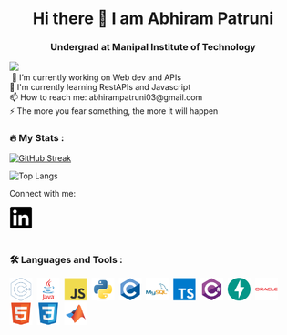 <div align="center"><h1>Hi there 👋 I am Abhiram Patruni </h1></div>
<div align="center"><h3>Undergrad at Manipal Institute of Technology</h3></div>

<div id="header">
  <img src="https://media.giphy.com/media/kJV3yFjaVYtlP0CMOR/giphy.gif" width="100"/>
</div>

<img src="https://komarev.com/ghpvc/?username=abhiram2510&style=flat-square&color=blue" alt=""/>
🔭 I’m currently working on Web dev and APIs <br>
🌱 I'm currently learning RestAPIs and Javascript<br>
📫 How to reach me: abhirampatruni03@gmail.com<br>
⚡ The more you fear something, the more it will happen<br>

### :fire: My Stats :
[![GitHub Streak](http://github-readme-streak-stats.herokuapp.com?user=abhiram2510&theme=dark&background=000000)](https://git.io/streak-stats)

![Top Langs](https://github-readme-stats.vercel.app/api/top-langs/?username=abhiram2510&theme=tokyonight)




Connect with me:
<div id="badges">
  <a href="https://www.linkedin.com/in/abhiram-patruni-a642161b4/">
    <img src="https://raw.githubusercontent.com/devicons/devicon/1119b9f84c0290e0f0b38982099a2bd027a48bf1/icons/linkedin/linkedin-plain.svg" alt="LinkedIn Badge" width="40" height="40"/>
  </a>
</div>
<br>

### :hammer_and_wrench: Languages and Tools :
<div>
  <img src="https://github.com/devicons/devicon/blob/master/icons/cplusplus/cplusplus-line.svg" title="C++" alt="C++" width="40" height="40"/>&nbsp;
  <img src="https://github.com/devicons/devicon/blob/master/icons/java/java-original-wordmark.svg" title="Java" alt="Java" width="40" height="40"/>&nbsp;
  <img src="https://github.com/devicons/devicon/blob/master/icons/javascript/javascript-original.svg" title="JavaScript" alt="JavaScript" width="40" height="40"/>&nbsp;
  <img src="https://github.com/devicons/devicon/blob/master/icons/python/python-original.svg" title="Python" alt="Python" width="40" height="40"/>&nbsp;
  <img src="https://github.com/devicons/devicon/blob/master/icons/c/c-original.svg" title="C" alt="C" width="40" height="40"/>&nbsp;
  <img src="https://github.com/devicons/devicon/blob/master/icons/mysql/mysql-original-wordmark.svg" title="MySQL" alt="MySQL" width="40" height="40"/>&nbsp;
  <img src="https://github.com/devicons/devicon/blob/master/icons/typescript/typescript-original.svg" title="TypeScript" alt="TypeScript" width="40" height="40"/>&nbsp;
  <img src="https://github.com/devicons/devicon/blob/master/icons/csharp/csharp-original.svg" title="C#" alt="C#" width="40" height="40"/>&nbsp;
  <img src="https://github.com/devicons/devicon/blob/master/icons/fastapi/fastapi-original.svg" title="FastAPI" alt="FastAPI" width="40" height="40"/>&nbsp;
  <img src="https://github.com/devicons/devicon/blob/master/icons/oracle/oracle-original.svg" title="Oracle" alt="Oracle" width="40" height="40"/>&nbsp;
  <img src="https://github.com/devicons/devicon/blob/master/icons/html5/html5-original.svg" title="HTML" alt="HTML" width="40" height="40"/>&nbsp;
  <img src="https://github.com/devicons/devicon/blob/master/icons/css3/css3-original.svg" title="CSS" alt="CSS" width="40" height="40"/>&nbsp;
  <img src="https://github.com/devicons/devicon/blob/master/icons/matlab/matlab-original.svg" title="MATLAB" alt="MATLAB" width="40" height="40"/>&nbsp;
  
  

  
</div>



<!--
**abhiram2510/abhiram2510** is a ✨ _special_ ✨ repository because its `README.md` (this file) appears on your GitHub profile.

Here are some ideas to get you started:

- 🔭 I’m currently working on ...
- 🌱 I’m currently learning ...
- 👯 I’m looking to collaborate on ...
- 🤔 I’m looking for help with ...
- 💬 Ask me about ...
- 📫 How to reach me: ..
- 😄 Pronouns: ...
- ⚡ Fun fact: ...
-->

